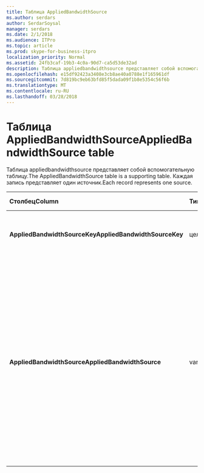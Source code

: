 ```yaml
---
title: Таблица AppliedBandwidthSource
ms.author: serdars
author: SerdarSoysal
manager: serdars
ms.date: 2/1/2018
ms.audience: ITPro
ms.topic: article
ms.prod: skype-for-business-itpro
localization_priority: Normal
ms.assetid: 24fb3caf-19b3-4c0a-90d7-ca5d53de32ad
description: Таблица appliedbandwidthsource представляет собой вспомогательную таблицу. Каждая запись представляет один источник.
ms.openlocfilehash: e15df92423a3408e3cb8ae40a0788e1f165961df
ms.sourcegitcommit: 7d819bc9eb63bfd85f5dada09f1b8e5354c56f6b
ms.translationtype: MT
ms.contentlocale: ru-RU
ms.lasthandoff: 03/28/2018
---
```

# <a name="appliedbandwidthsource-table"></a><span data-ttu-id="327a3-104">Таблица AppliedBandwidthSource</span><span class="sxs-lookup"><span data-stu-id="327a3-104">AppliedBandwidthSource table</span></span>
 
<span data-ttu-id="327a3-105">Таблица appliedbandwidthsource представляет собой вспомогательную таблицу.</span><span class="sxs-lookup"><span data-stu-id="327a3-105">The AppliedBandwidthSource table is a supporting table.</span></span> <span data-ttu-id="327a3-106">Каждая запись представляет один источник.</span><span class="sxs-lookup"><span data-stu-id="327a3-106">Each record represents one source.</span></span>
  
|<span data-ttu-id="327a3-107">**Столбец**</span><span class="sxs-lookup"><span data-stu-id="327a3-107">**Column**</span></span>|<span data-ttu-id="327a3-108">**Тип данных**</span><span class="sxs-lookup"><span data-stu-id="327a3-108">**Data Type**</span></span>|<span data-ttu-id="327a3-109">**Ключ или индекс**</span><span class="sxs-lookup"><span data-stu-id="327a3-109">**Key/Index**</span></span>|<span data-ttu-id="327a3-110">**Сведения**</span><span class="sxs-lookup"><span data-stu-id="327a3-110">**Details**</span></span>|
|:-----|:-----|:-----|:-----|
|<span data-ttu-id="327a3-111">**AppliedBandwidthSourceKey**</span><span class="sxs-lookup"><span data-stu-id="327a3-111">**AppliedBandwidthSourceKey**</span></span> <br/> |<span data-ttu-id="327a3-112">целое</span><span class="sxs-lookup"><span data-stu-id="327a3-112">int</span></span>  <br/> |<span data-ttu-id="327a3-113">Primary</span><span class="sxs-lookup"><span data-stu-id="327a3-113">Primary</span></span>  <br/> |<span data-ttu-id="327a3-114">Уникальный номер, определяющий источник.</span><span class="sxs-lookup"><span data-stu-id="327a3-114">Unique number identifying the source.</span></span>  <br/> |
|<span data-ttu-id="327a3-115">**AppliedBandwidthSource**</span><span class="sxs-lookup"><span data-stu-id="327a3-115">**AppliedBandwidthSource**</span></span> <br/> |<span data-ttu-id="327a3-116">varchar(256)</span><span class="sxs-lookup"><span data-stu-id="327a3-116">varchar(256)</span></span>  <br/> |<span data-ttu-id="327a3-117">Уникальный</span><span class="sxs-lookup"><span data-stu-id="327a3-117">Unique</span></span>  <br/> |<span data-ttu-id="327a3-118">Это источник накладываемого ограничение пропускной способности.</span><span class="sxs-lookup"><span data-stu-id="327a3-118">This is the source of the bandwidth cap being imposed.</span></span> <span data-ttu-id="327a3-119">Этот параметр описывает где готовится к ограничение пропускной способности из (например, «Сервер политики», «ВКЛЮЧИТЬ сервер» или «Модальность»).</span><span class="sxs-lookup"><span data-stu-id="327a3-119">It describes where the bandwidth limit is coming from (for example, "Policy Server", "TURN Server", or "Modality").</span></span>  <br/> |
   

